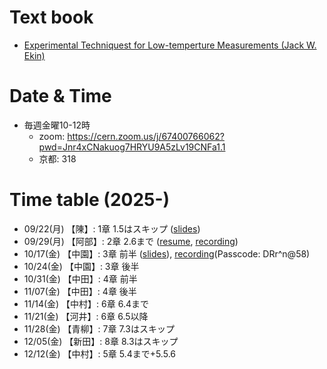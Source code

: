 # Text book
- [Experimental Techniquest for Low-temperture Measurements (Jack W. Ekin)](https://github.com/KU-HEQ/seminar_Ekin/blob/main/LowTempMeasTechniques_Ekin.pdf)

# Date & Time
- 毎週金曜10-12時  
  - zoom: https://cern.zoom.us/j/67400766062?pwd=Jnr4xCNakuog7HRYU9A5zLv19CNFa1.1
  - 京都: 318


# Time table (2025-)
- 09/22(月) 【陳】: 1章 1.5はスキップ ([slides](./materials/material_chap1.pdf))
- 09/29(月) 【阿部】: 2章 2.6まで ([resume](./materials/material_chap2.pdf), [recording](https://cernbox.cern.ch/s/EsC9wsiodiJMnAq))
- 10/17(金) 【中園】: 3章 前半 ([slides](./materials/material_chap3a.pdf)), [recording](https://cern.zoom.us/rec/share/C8wqCBC-v27aWjvmEZp01CpFlSI3vHGmpI8x5-7G46Bls6DShkutaVapgNU4QfeU.XEjYbDrWGwWZoBDG)(Passcode: DRr^n@58)
- 10/24(金) 【中園】: 3章 後半
- 10/31(金) 【中田】: 4章 前半
- 11/07(金) 【中田】: 4章 後半
- 11/14(金) 【中村】: 6章 6.4まで
- 11/21(金) 【河井】: 6章 6.5以降
- 11/28(金) 【青柳】: 7章 7.3はスキップ
- 12/05(金) 【新田】: 8章 8.3はスキップ
- 12/12(金) 【中村】: 5章 5.4まで+5.5.6

